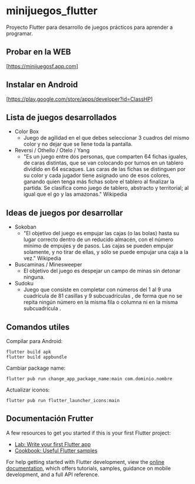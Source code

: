 # minijuegos_flutter

Proyecto Flutter para desarrollo de juegos prácticos para aprender a programar.

## Probar en la WEB
[https://minijuegosf.app.com]

## Instalar en Android
[https://play.google.com/store/apps/developer?id=ClassHP]

## Lista de juegos desarrollados

- Color Box
  - Juego de agilidad en el que debes seleccionar 3 cuadros del mismo color y no dejar que se llene toda la pantalla.
- Reversi / Othello / Otelo / Yang
  - "Es un juego entre dos personas, que comparten 64 fichas iguales, de caras distintas, que se van colocando por turnos en un tablero dividido en 64 escaques. Las caras de las fichas se distinguen por su color y cada jugador tiene asignado uno de esos colores, ganando quien tenga más fichas sobre el tablero al finalizar la partida. Se clasifica como juego de tablero, abstracto y territorial; al igual que el go y las amazonas." Wikipedia

## Ideas de juegos por desarrollar

- Sokoban
  - "El objetivo del juego es empujar las cajas (o las bolas) hasta su lugar correcto dentro de un reducido almacén, con el número mínimo de empujes y de pasos. Las cajas se pueden empujar solamente, y no tirar de ellas, y sólo se puede empujar una caja a la vez." Wikipedia
- Buscaminas / Minesweeper
  - El objetivo del juego es despejar un campo de minas sin detonar ninguna.
- Sudoku
  - Juego que consiste en completar con números del 1 al 9 una cuadrícula de 81 casillas y 9 subcuadrículas , de forma que no se repita ningún número en la misma fila o columna ni en la misma subcuadrícula .

## Comandos utiles

Compilar para Android:
```
flutter build apk
flutter build appbundle
```

Cambiar package name:
```
flutter pub run change_app_package_name:main com.dominio.nombre
```

Actualizar iconos:
```
flutter pub run flutter_launcher_icons:main
```

## Documentación Frutter

A few resources to get you started if this is your first Flutter project:

- [Lab: Write your first Flutter app](https://docs.flutter.dev/get-started/codelab)
- [Cookbook: Useful Flutter samples](https://docs.flutter.dev/cookbook)

For help getting started with Flutter development, view the
[online documentation](https://docs.flutter.dev/), which offers tutorials,
samples, guidance on mobile development, and a full API reference.


